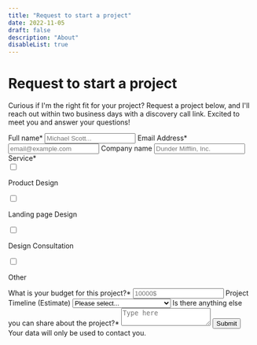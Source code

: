 ```yaml
---
title: "Request to start a project"
date: 2022-11-05
draft: false
description: "About"
disableList: true
---
```

<h1 class="text-center">Request to start a project</h1>
<p class="text-center my-8">Curious if I'm the right fit for your project? Request a project below, and I'll reach out within two business days with a discovery call link. Excited to meet you and answer your questions!</p>

<form action="https://formcarry.com/s/Hup7tNY1aT" method="POST" accept-charset="UTF-8" class="flex flex-col gap-7 mt-14">
  <label class="block">
    <span class="block text-base font-normal text-neutral-400">Full name*</span>
    <input class="bg-[#ffffff1e] border-[#ffffff33] placeholder-neutral-600 shadow_inner rounded-lg w-full py-2 px-2 mt-1"  type="text" name="name" placeholder="Michael Scott..." required/>
  </label>
  <label class="block">
    <span class="block text-base font-normal text-neutral-400">Email Address*</span>
    <input class="bg-[#ffffff1e] border-[#ffffff33] placeholder-neutral-600 shadow_inner rounded-lg w-full py-2 px-2 mt-1" type="email" name="email" placeholder="email@example.com" required/>
  </label>
  <label class="block">
    <span class="block text-base font-normal text-neutral-400">Company name</span>
    <input class="bg-[#ffffff1e] border-[#ffffff33] placeholder-neutral-600 shadow_inner rounded-lg w-full py-2 px-2 mt-1" type="text" name="company" placeholder="Dunder Mifflin, Inc."/>
  </label>

  <label class="flex flex-col gap-1 required">
    <span class="block text-base font-normal text-neutral-400">Service*</span>
    <div class="flex flex-row items-center gap-2"><input name="service[]" required value="product_design" type="checkbox" class="bg-[#ffffff1e] border-[#ffffff33] rounded-md shadow_inner"/><p class="m-0">Product Design</p></div>
    <div class="flex flex-row items-center gap-2"><input name="service[]" value="landing_page_design" type="checkbox" class="bg-[#ffffff1e] border-[#ffffff33] rounded-md shadow_inner"/><p class="m-0">Landing page Design</p></div>
    <div class="flex flex-row items-center gap-2"><input name="service[]" value="design_consultation" type="checkbox" class="bg-[#ffffff1e] border-[#ffffff33] rounded-md shadow_inner"/><p class="m-0">Design Consultation</p></div>
    <div class="flex flex-row items-center gap-2"><input name="service[]" value="other" type="checkbox" class="bg-[#ffffff1e] border-[#ffffff33] rounded-md"/><p class="m-0">Other</p></div>
  </label>
  
  <label class="block">
    <span class="block text-base font-normal text-neutral-400" for="budget">What is your budget for this project?*</span>
    <input class="bg-[#ffffff1e] border-[#ffffff33] placeholder-neutral-600 shadow_inner rounded-lg w-full py-2 px-2 mt-1"  type="text" name="budget" placeholder="10000$" required/>
  </label>

  <label class="block">
    <span class="block text-base font-normal text-neutral-400">Project Timeline (Estimate)</span>
    <select class="bg-[#ffffff1e] border-[#ffffff33] placeholder-neutral-600 shadow_inner rounded-lg w-full py-2 px-2 mt-1" type="text" name="timeline" required>
      <option value="">Please select...</option>
      <option value="2-4 weeks from now">2-4 weeks from now</option>
      <option value="1-2 months from now">1-2 months from now</option>
      <option value="2-4 months from now">2-4 months from now</option>
      <option value="More than 6 months from now">More than 6 months from now</option>
    </select>
  </label>

  <label class="block">
    <span class="block text-base font-normal text-neutral-400">Is there anything else you can share about the project?*</span>
    <textarea class="bg-[#ffffff1e] border-[#ffffff33] placeholder-neutral-600 shadow_inner rounded-lg w-full py-2 px-2 mt-1" name="description" placeholder="Type here" required></textarea>
  </label>
<label class="flex self-start">
<button type="submit" value="Submit" class="px-6 py-2 bg-primary-600 hover:bg-primary-700 ease-in duration-100 border-[#ffffff33] rounded-full font-semibold flex self-start shadow_drop">Submit</button>
</label>
  <span class="block text-xs font-normal text-neutral-400">Your data will only be used to contact you.</span>
</form>
